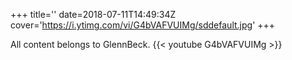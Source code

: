 +++
title=''
date=2018-07-11T14:49:34Z
cover='https://i.ytimg.com/vi/G4bVAFVUIMg/sddefault.jpg'
+++

All content belongs to GlennBeck.
{{< youtube G4bVAFVUIMg >}}
